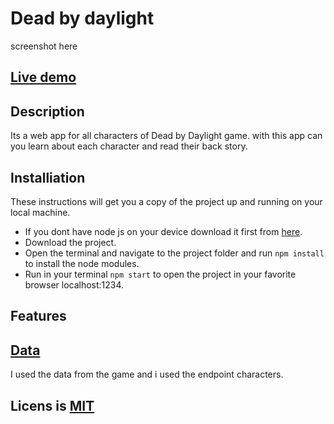 # Dead by daylight

screenshot here

## [Live demo](https://mohamadalghorani.github.io/web-app-from-scratch-1920/dist/index.html)

## Description

Its a web app for all characters of Dead by Daylight game. with this app can you learn about each character and read their back story.

## Installiation

These instructions will get you a copy of the project up and running on your local machine.

- If you dont have node js on your device download it first from [here](https://nodejs.org/en/).
- Download the project.
- Open the terminal and navigate to the project folder and run `npm install` to install the node modules.
- Run in your terminal `npm start` to open the project in your favorite browser localhost:1234.

## Features

## [Data](https://github.com/Nexure/DBD-API)

I used the data from the game and i used the endpoint characters.

## Licens is [MIT](https://github.com/MohamadAlGhorani/web-app-from-scratch-1920/blob/master/LICENSE)

<!-- Add a link to your live demo in Github Pages 🌐-->

<!-- ☝️ replace this description with a description of your own work -->

<!-- replace the code in the /docs folder with your own, so you can showcase your work with GitHub Pages 🌍 -->

<!-- Add a nice poster image here at the end of the week, showing off your shiny frontend 📸 -->

<!-- Maybe a table of contents here? 📚 -->

<!-- How about a section that describes how to install this project? 🤓 -->

<!-- ...but how does one use this project? What are its features 🤔 -->

<!-- What external data source is featured in your project and what are its properties 🌠 -->

<!-- Maybe a checklist of done stuff and stuff still on your wishlist? ✅ -->

<!-- How about a license here? 📜 (or is it a licence?) 🤷 -->
